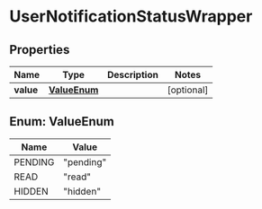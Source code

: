 
# UserNotificationStatusWrapper

## Properties
Name | Type | Description | Notes
------------ | ------------- | ------------- | -------------
**value** | [**ValueEnum**](#ValueEnum) |  |  [optional]


<a name="ValueEnum"></a>
## Enum: ValueEnum
Name | Value
---- | -----
PENDING | &quot;pending&quot;
READ | &quot;read&quot;
HIDDEN | &quot;hidden&quot;



